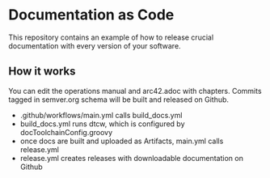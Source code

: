 # Documentation as Code

This repository contains an example of how to release crucial documentation with every version of your software.

## How it works

You can edit the operations manual and arc42.adoc with chapters. Commits tagged in semver.org schema will be built and released on Github.

- .github/workflows/main.yml calls build_docs.yml
- build_docs.yml runs dtcw, which is configured by docToolchainConfig.groovy
- once docs are built and uploaded as Artifacts, main.yml calls release.yml
- release.yml creates releases with downloadable documentation on Github
